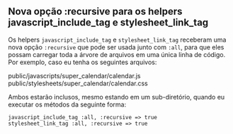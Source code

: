 ## Nova opção :recursive para os helpers javascript\_include\_tag e stylesheet\_link\_tag

Os helpers `javascript_include_tag` e `stylesheet_link_tag` receberam uma nova opção `:recursive` que pode ser usada junto com `:all`, para que eles possam carregar toda a árvore de arquivos em uma única linha de código. Por exemplo, caso eu tenha os seguintes arquivos:

public/javascripts/super_calendar/calendar.js
public/stylesheets/super_calendar/calendar.css

Ambos estarão inclusos, mesmo estando em um sub-diretório, quando eu executar os métodos da seguinte forma:

	javascript_include_tag :all, :recursive => true
	stylesheet_link_tag :all, :recursive => true
